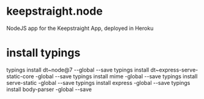 # keepstraight.node
NodeJS app for the Keepstraight App, deployed in Heroku


# install typings
typings install dt~node@7 --global --save
typings install dt~express-serve-static-core -global --save
typings install mime -global --save
typings install serve-static -global --save
typings install express -global --save
typings install body-parser -global --save
